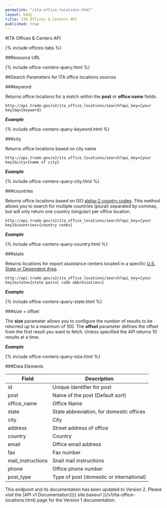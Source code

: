 ```yaml
---
permalink: "/ita-office-locations.html"
layout: body
title: ITA Offices & Centers API
published: true
---
```


#ITA Offices & Centers API

{% include offices-tabs %}

##Resource URL

{% include office-centers-query.html %}

##Search Parameters for ITA office locations sources

###keyword

Returns office locations for a match within the **post** or **office name** fields.

    http://api.trade.gov/v2/ita_office_locations/search?api_key={your key}&q={keyword}

**_Example_**

{% include office-centers-query-keyword.html %}

<!---    
**_Example_**

[http://api.trade.gov/v2/ita_office_locations/search?q=Sao+Paulo](http://api.trade.gov/v2/ita_office_locations/search?q=Sao+Paulo)
-->

###city

Returns office locations based on city name

    http://api.trade.gov/v2/ita_office_locations/search?api_key={your key}&city={name of city}

**_Example_**

{% include office-centers-query-city.html %}

<!---    
**_Example_**

[http://api.trade.gov/v2/ita_office_locations/search?city=Sao+Paulo](http://api.trade.gov/v2/ita_office_locations/search?city=Sao+Paulo)
-->

###countries

Returns office locations based on ISO [alpha-2 country codes](http://www.iso.org/iso/home/standards/country_codes/country_names_and_code_elements.htm).  This method allows you to search for multiple countries (plural) separated by commas, but will only return one country (singular) per office location.

    http://api.trade.gov/v2/ita_office_locations/search?api_key={your key}&countries={country codes}
	
**_Example_**	
	
{% include office-centers-query-country.html %}
	
<!---    
**_Example_**

[http://api.trade.gov/v2/ita_office_locations/search?countries=BR,GT](http://api.trade.gov/v2/ita_office_locations/search?countries=BR,GT)
-->

###state

Returns locations for export assistance centers located in a specific  [U.S. State or Dependent Area](https://www.usps.com/send/official-abbreviations.htm).

    http://api.trade.gov/v2/ita_office_locations/search?api_key={your key}&state={state postal code abbreviation>}

**_Example_**

{% include office-centers-query-state.html %}

<!---    
**_Example_**

[http://api.trade.gov/v2/ita_office_locations/search?state=TN](http://api.trade.gov/v2/ita_office_locations/search?state=TN)
-->

###size + offset

The **size** parameter allows you to configure the number of results to be returned up to a maximum of 100. The **offset** parameter defines the offset from the first result you want to fetch. Unless specified the API returns 10 results at a time.

**_Example_**

{% include office-centers-query-size.html %}

<!---    
**_Example_**

<div><a href="http://api.trade.gov/v2/ita_office_locations/search?country=BR&size=1&offset=1"><pre>http://api.trade.gov/v2/ita_office_locations/search?country=BR&size=1&offset=1</pre></a></div>
-->

###Data Elements

| Field             | Description                                                     |
| ----------------- | --------------------------------------------------------------- |
| id                | Unique identifier for post                                      |
| post              | Name of the post (Default sort)                                 |
| office_name       | Office Name                                                     |
| state             | State abbreviation, for domestic offices                        |
| city              | City                                                            |
| address           | Street address of office                                        |
| country           | Country                                                         |
| email             | Office email address                                            |
| fax               | Fax number                                                      |
| mail_instructions | Snail mail instructions                                         |
| phone             | Office phone number                                             |
| post_type         | Type of post (domestic or international)                        |

This endpoint and its documentation has been updated to Version 2. Please visit the [API v1 Documentation]({{ site.baseurl }}/v1/ita-office-locations.html) page for the Version 1 documentation.
